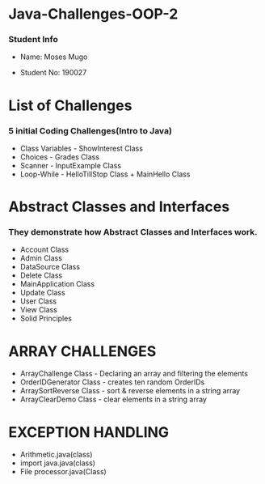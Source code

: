 # Java-Challenges-OOP-2

### Student Info

* Name: Moses Mugo

* Student No: 190027
 

# List of Challenges

### 5 initial Coding Challenges(Intro to Java)

* Class Variables - ShowInterest Class
* Choices - Grades Class
* Scanner - InputExample Class
* Loop-While - HelloTillStop Class + MainHello Class


# Abstract Classes and Interfaces

### They demonstrate how Abstract Classes and Interfaces work.

* Account Class
* Admin Class
* DataSource Class
* Delete Class
* MainApplication Class
* Update Class
* User Class
* View Class
* Solid Principles


# ARRAY CHALLENGES

* ArrayChallenge Class - Declaring an array and filtering the elements
* OrderIDGenerator Class - creates ten random OrderIDs
* ArraySortReverse Class - sort & reverse elements in a string array
* ArrayClearDemo Class - clear elements in a string array


# EXCEPTION HANDLING

* Arithmetic.java(class)
* import java.java(class)
* File processor.java(Class)
